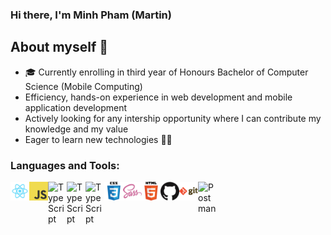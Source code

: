 ### Hi there, I'm Minh Pham (Martin) 

<!-- [<img align="left" alt="Minh Pham | LinkedIn" width="30px" src="https://cdn.jsdelivr.net/npm/simple-icon@v3/icons/linkedin.svg"/>][linkedin] -->

## About myself 👋
- 🎓 Currently enrolling in third year of Honours Bachelor of Computer Science (Mobile Computing)
- Efficiency, hands-on experience in web development and mobile application development
- Actively looking for any intership opportunity where I can contribute my knowledge and my value
- Eager to learn new technologies 🧑‍💻

### Languages and Tools:
<img align="left" alt="React" width="30px" src="https://raw.githubusercontent.com/github/explore/80688e429a7d4ef2fca1e82350fe8e3517d3494d/topics/react/react.png"/>
<img align="left" alt="JavaScript" width="30px" src="https://raw.githubusercontent.com/github/explore/80688e429a7d4ef2fca1e82350fe8e3517d3494d/topics/javascript/javascript.png"/>
<img align="left" alt="TypeScript" width="30px" src="https://www.vectorlogo.zone/logos/typescriptlang/typescriptlang-icon.svg"/>
<img align="left" alt="TypeScript" width="30px" src="https://www.vectorlogo.zone/logos/python/python-icon.svg"/>
<img align="left" alt="TypeScript" width="30px" src="https://www.vectorlogo.zone/logos/nodejs/nodejs-icon.svg"/>
<img align="left" alt="CSS" width="30px" src="https://raw.githubusercontent.com/github/explore/80688e429a7d4ef2fca1e82350fe8e3517d3494d/topics/css/css.png"/>
<img align="left" alt="SASS" width="30px" src="https://raw.githubusercontent.com/github/explore/80688e429a7d4ef2fca1e82350fe8e3517d3494d/topics/sass/sass.png"/>
<img align="left" alt="HTML5" width="30px" src="https://raw.githubusercontent.com/github/explore/80688e429a7d4ef2fca1e82350fe8e3517d3494d/topics/html/html.png"/>
<img align="left" alt="GitHub" width="30px" src="https://raw.githubusercontent.com/github/explore/78df643247d429f6cc873026c0622819ad797942/topics/github/github.png"/>
<img align="left" alt="Git" width="30px" src="https://raw.githubusercontent.com/github/explore/80688e429a7d4ef2fca1e82350fe8e3517d3494d/topics/git/git.png"/>
<img align="left" alt="Postman" width="30px" src="https://www.vectorlogo.zone/logos/getpostman/getpostman-icon.svg"/>

[linkedin]: www.linkedin.com/in/minh-pham-3120da



